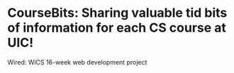 # CourseBits: Sharing valuable tid bits of information for each CS course at UIC!
Wired: WiCS 16-week web development project
